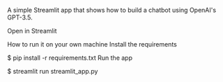 A simple Streamlit app that shows how to build a chatbot using OpenAI's GPT-3.5.

Open in Streamlit

How to run it on your own machine
Install the requirements

$ pip install -r requirements.txt
Run the app

$ streamlit run streamlit_app.py
